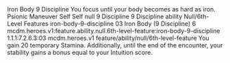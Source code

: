 <ability>
  <name>Iron Body</name>
  <cost>9 Discipline</cost>
  <flavor>You focus until your body becomes as hard as iron.</flavor>
  <keywords>
    <keyword>Psionic</keyword>
  </keywords>
  <type>Maneuver</type>
  <distance>Self</distance>
  <target>Self</target>
  <metadata>
    <class>null</class>
    <cost>9 Discipline</cost>
    <cost_amount>9</cost_amount>
    <cost_resource>Discipline</cost_resource>
    <feature_type>ability</feature_type>
    <file_dpath>Null/6th-Level Features</file_dpath>
    <item_id>iron-body-9-discipline</item_id>
    <item_index>03</item_index>
    <item_name>Iron Body (9 Discipline)</item_name>
    <level>6</level>
    <scc>mcdm.heroes.v1:feature.ability.null.6th-level-feature:iron-body-9-discipline</scc>
    <scdc>1.1.1:7.2.6.3:03</scdc>
    <source>mcdm.heroes.v1</source>
    <type>feature/ability/null/6th-level-feature</type>
  </metadata>
  <effects>
    <effect type="mundane">You gain 20 temporary Stamina. Additionally, until the end of the encounter, your stability gains a bonus equal to your Intuition score.</effect>
  </effects>
</ability>
